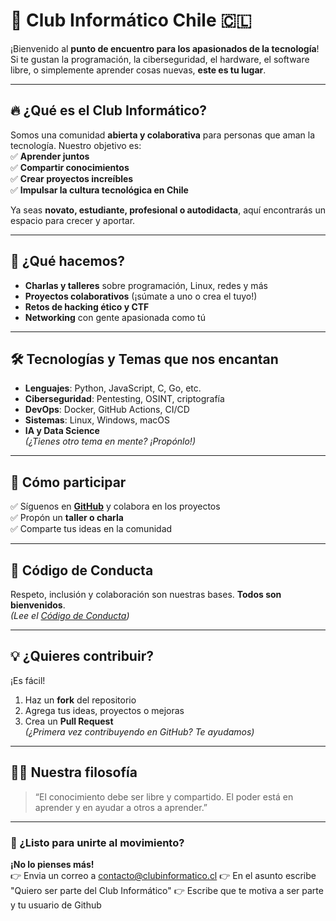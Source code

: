 # 👾 Club Informático Chile 🇨🇱
¡Bienvenido al **punto de encuentro para los apasionados de la tecnología**!  
Si te gustan la programación, la ciberseguridad, el hardware, el software libre, o simplemente aprender cosas nuevas, **este es tu lugar**.

---

## 🔥 ¿Qué es el Club Informático?
Somos una comunidad **abierta y colaborativa** para personas que aman la tecnología. Nuestro objetivo es:  
✅ **Aprender juntos**  
✅ **Compartir conocimientos**  
✅ **Crear proyectos increíbles**  
✅ **Impulsar la cultura tecnológica en Chile**  

Ya seas **novato, estudiante, profesional o autodidacta**, aquí encontrarás un espacio para crecer y aportar.

---

## 🚀 ¿Qué hacemos?
- **Charlas y talleres** sobre programación, Linux, redes y más  
- **Proyectos colaborativos** (¡súmate a uno o crea el tuyo!)  
- **Retos de hacking ético y CTF**  
- **Networking** con gente apasionada como tú  

---

## 🛠 Tecnologías y Temas que nos encantan
- **Lenguajes**: Python, JavaScript, C, Go, etc.  
- **Ciberseguridad**: Pentesting, OSINT, criptografía  
- **DevOps**: Docker, GitHub Actions, CI/CD  
- **Sistemas**: Linux, Windows, macOS  
- **IA y Data Science**  
*(¿Tienes otro tema en mente? ¡Propónlo!)*  

---

## 🔗 Cómo participar
✅ Síguenos en **[GitHub](https://github.com/Club-Informatico)** y colabora en los proyectos  
✅ Propón un **taller o charla**  
✅ Comparte tus ideas en la comunidad  

---

## 📜 Código de Conducta
Respeto, inclusión y colaboración son nuestras bases. **Todos son bienvenidos**.  
*(Lee el [Código de Conducta](CODE_OF_CONDUCT.md))*  

---

## 💡 ¿Quieres contribuir?
¡Es fácil!  
1. Haz un **fork** del repositorio  
2. Agrega tus ideas, proyectos o mejoras  
3. Crea un **Pull Request**  
*(¿Primera vez contribuyendo en GitHub? Te ayudamos)*  

---

## 🏴‍☠️ Nuestra filosofía
> “El conocimiento debe ser libre y compartido. El poder está en aprender y en ayudar a otros a aprender.”

---

### 📩 ¿Listo para unirte al movimiento?
**¡No lo pienses más!**  
👉 Envia un correo a contacto@clubinformatico.cl
👉 En el asunto escribe "Quiero ser parte del Club Informático" 
👉 Escribe que te motiva a ser parte y tu usuario de Github
